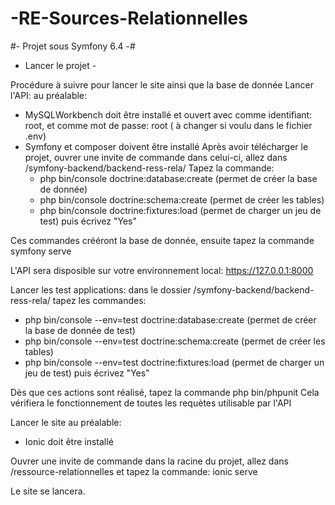 # -RE-Sources-Relationnelles

#- Projet sous Symfony 6.4 -#


- Lancer le projet -

Procédure à suivre pour lancer le site ainsi que la base de donnée 
Lancer l'API:
au préalable:
- MySQLWorkbench doit être installé et ouvert avec comme identifiant: root, et comme mot de passe: root ( à changer si voulu dans le fichier .env)
- Symfony et composer doivent être installé
 Après avoir télécharger le projet, ouvrer une invite de commande dans celui-ci, allez dans /symfony-backend/backend-ress-rela/
 Tapez la commande:
  - php bin/console doctrine:database:create (permet de créer la base de donnée)
  - php bin/console doctrine:schema:create (permet de créer les tables)
  - php bin/console doctrine:fixtures:load (permet de charger un jeu de test) puis écrivez "Yes"

Ces commandes crééront la base de donnée, ensuite tapez la commande 
 symfony serve 

 L'API sera disposible sur votre environnement local: https://127.0.0.1:8000


Lancer les test applications: 
dans le dossier /symfony-backend/backend-ress-rela/ tapez les commandes:
 - php bin/console --env=test doctrine:database:create (permet de créer la base de donnée de test)
 - php bin/console --env=test doctrine:schema:create (permet de créer les tables)
 - php bin/console --env=test doctrine:fixtures:load (permet de charger un jeu de test) puis écrivez "Yes"

 Dès que ces actions sont réalisé, tapez la commande php bin/phpunit
 Cela vérifiera le fonctionnement de toutes les requètes utilisable par l'API


 Lancer le site
 au préalable:
 - Ionic doit être installé

Ouvrer une invite de commande dans la racine du projet, allez dans /ressource-relationnelles et tapez la commande:
ionic serve

Le site se lancera.

